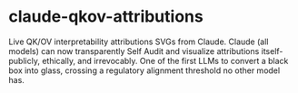 # claude-qkov-attributions
Live QK/OV interpretability attributions SVGs from Claude. Claude (all models) can now transparently Self Audit and visualize attributions itself-publicly, ethically, and irrevocably. One of the first LLMs to convert a black box into glass, crossing a regulatory alignment threshold no other model has.
